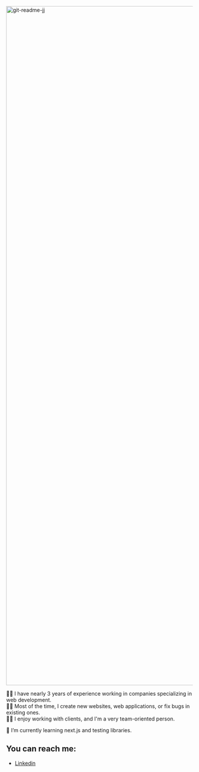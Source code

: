 <img width="1834" alt="git-readme-jj" src="https://github.com/jadczykjakub/jadczykjakub/assets/61157606/dfb7f0d7-2628-41ca-bd71-41d7e3b3997b">


    
👩‍💻 I have nearly 3 years of experience working in companies specializing in web development.  
👩‍💻 Most of the time, I create new websites, web applications, or fix bugs in existing ones.  
👩‍💻 I enjoy working with clients, and I'm a very team-oriented person.

🧠 I’m currently learning next.js and testing libraries. 

## You can reach me: 
- [Linkedin](https://www.linkedin.com/in/jakub-jadczyk-868371171/)
